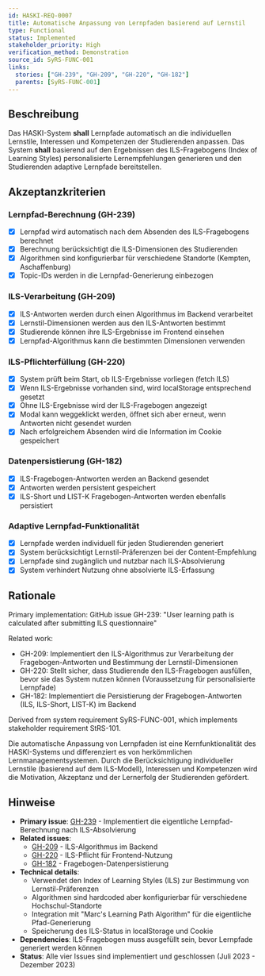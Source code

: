 ```yaml
---
id: HASKI-REQ-0007
title: Automatische Anpassung von Lernpfaden basierend auf Lernstil
type: Functional
status: Implemented
stakeholder_priority: High
verification_method: Demonstration
source_id: SyRS-FUNC-001
links:
  stories: ["GH-239", "GH-209", "GH-220", "GH-182"]
  parents: [SyRS-FUNC-001]
---
```


## Beschreibung

Das HASKI-System **shall** Lernpfade automatisch an die individuellen Lernstile, Interessen und Kompetenzen der Studierenden anpassen. Das System **shall** basierend auf den Ergebnissen des ILS-Fragebogens (Index of Learning Styles) personalisierte Lernempfehlungen generieren und den Studierenden adaptive Lernpfade bereitstellen.

## Akzeptanzkriterien

### Lernpfad-Berechnung (GH-239)
- [x] Lernpfad wird automatisch nach dem Absenden des ILS-Fragebogens berechnet
- [x] Berechnung berücksichtigt die ILS-Dimensionen des Studierenden
- [x] Algorithmen sind konfigurierbar für verschiedene Standorte (Kempten, Aschaffenburg)
- [x] Topic-IDs werden in die Lernpfad-Generierung einbezogen

### ILS-Verarbeitung (GH-209)
- [x] ILS-Antworten werden durch einen Algorithmus im Backend verarbeitet
- [x] Lernstil-Dimensionen werden aus den ILS-Antworten bestimmt
- [x] Studierende können ihre ILS-Ergebnisse im Frontend einsehen
- [x] Lernpfad-Algorithmus kann die bestimmten Dimensionen verwenden

### ILS-Pflichterfüllung (GH-220)
- [x] System prüft beim Start, ob ILS-Ergebnisse vorliegen (fetch ILS)
- [x] Wenn ILS-Ergebnisse vorhanden sind, wird localStorage entsprechend gesetzt
- [x] Ohne ILS-Ergebnisse wird der ILS-Fragebogen angezeigt
- [x] Modal kann weggeklickt werden, öffnet sich aber erneut, wenn Antworten nicht gesendet wurden
- [x] Nach erfolgreichem Absenden wird die Information im Cookie gespeichert

### Datenpersistierung (GH-182)
- [x] ILS-Fragebogen-Antworten werden an Backend gesendet
- [x] Antworten werden persistent gespeichert
- [x] ILS-Short und LIST-K Fragebogen-Antworten werden ebenfalls persistiert

### Adaptive Lernpfad-Funktionalität
- [x] Lernpfade werden individuell für jeden Studierenden generiert
- [x] System berücksichtigt Lernstil-Präferenzen bei der Content-Empfehlung
- [x] Lernpfade sind zugänglich und nutzbar nach ILS-Absolvierung
- [x] System verhindert Nutzung ohne absolvierte ILS-Erfassung

## Rationale

Primary implementation: GitHub issue GH-239: "User learning path is calculated after submitting ILS questionnaire"

Related work:
- GH-209: Implementiert den ILS-Algorithmus zur Verarbeitung der Fragebogen-Antworten und Bestimmung der Lernstil-Dimensionen
- GH-220: Stellt sicher, dass Studierende den ILS-Fragebogen ausfüllen, bevor sie das System nutzen können (Voraussetzung für personalisierte Lernpfade)
- GH-182: Implementiert die Persistierung der Fragebogen-Antworten (ILS, ILS-Short, LIST-K) im Backend

Derived from system requirement SyRS-FUNC-001, which implements stakeholder requirement StRS-101.

Die automatische Anpassung von Lernpfaden ist eine Kernfunktionalität des HASKI-Systems und differenziert es von herkömmlichen Lernmanagementsystemen. Durch die Berücksichtigung individueller Lernstile (basierend auf dem ILS-Modell), Interessen und Kompetenzen wird die Motivation, Akzeptanz und der Lernerfolg der Studierenden gefördert.

## Hinweise

- **Primary issue**: [GH-239](https://github.com/HASKI-RAK/HASKI-Frontend/issues/239) - Implementiert die eigentliche Lernpfad-Berechnung nach ILS-Absolvierung
- **Related issues**: 
  - [GH-209](https://github.com/HASKI-RAK/HASKI-Frontend/issues/209) - ILS-Algorithmus im Backend
  - [GH-220](https://github.com/HASKI-RAK/HASKI-Frontend/issues/220) - ILS-Pflicht für Frontend-Nutzung
  - [GH-182](https://github.com/HASKI-RAK/HASKI-Frontend/issues/182) - Fragebogen-Datenpersistierung
- **Technical details**:
  - Verwendet den Index of Learning Styles (ILS) zur Bestimmung von Lernstil-Präferenzen
  - Algorithmen sind hardcoded aber konfigurierbar für verschiedene Hochschul-Standorte
  - Integration mit "Marc's Learning Path Algorithm" für die eigentliche Pfad-Generierung
  - Speicherung des ILS-Status in localStorage und Cookie
- **Dependencies**: ILS-Fragebogen muss ausgefüllt sein, bevor Lernpfade generiert werden können
- **Status**: Alle vier Issues sind implementiert und geschlossen (Juli 2023 - Dezember 2023)

